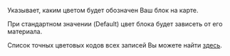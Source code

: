 Указывает, каким цветом будет обозначен Ваш блок на карте.

При стандартном значении (Default) цвет блока будет зависеть от его материала.

Список точных цветовых кодов всех записей Вы можете найти [здесь](https://mcreator.net/wiki/list-block-map-colors).